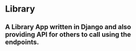 # Library

## A Library App written in Django and also providing API for others to call using the endpoints.
